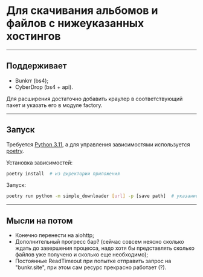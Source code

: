 # Для скачивания альбомов и файлов с нижеуказанных хостингов

---

## Поддерживает

- Bunkrr (bs4);
- CyberDrop (bs4 + api).

Для расширения достаточно добавить краулер в соответствующий пакет и указать его в модуле
factory.

---

## Запуск

Требуется [Python 3.11](https://www.python.org/), а для управления зависимостями
используется [poetry](https://python-poetry.org/).

Установка зависимостей:

```bash
poetry install  # из директории приложения
```

Запуск:

```bash
poetry run python -m simple_downloader [url] -p [save path]  # указание пути является опциональным
```

---

## Мысли на потом

- Конечно перенести на aiohttp;
- Дополнительный прогресс бар? (сейчас совсем неясно сколько ждать до завершения процесса, надо хотя
  бы представлять сколько файлов уже получено и сколько еще необходимо);
- Постоянные ReadTimeout при попытке отправить запрос на "bunkr.site", при этом сам ресурс прекрасно
  работает (?).

